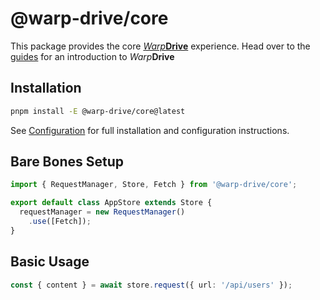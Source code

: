 # @warp-drive/core

This package provides the core [*Warp***Drive**](https://warp-drive.io) experience. Head over to the [guides](/guide)
for an introduction to *Warp***Drive**

## Installation

```sh
pnpm install -E @warp-drive/core@latest
```

See [Configuration](/guide/1-configuration/1-overview) for full installation and configuration instructions.

## Bare Bones Setup

```ts [services/store.ts]
import { RequestManager, Store, Fetch } from '@warp-drive/core';

export default class AppStore extends Store {
  requestManager = new RequestManager()
    .use([Fetch]);
}
```

## Basic Usage

```ts
const { content } = await store.request({ url: '/api/users' });
```
